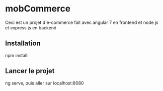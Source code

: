 # mobCommerce

Ceci est un projet d'e-commerce fait avec angular 7 en frontend et node js et express js en backend

## Installation

npm install

## Lancer le projet
ng serve, puis aller sur localhost:8080
